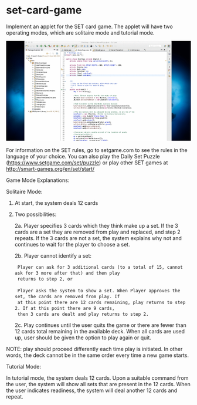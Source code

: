# set-card-game
Implement an applet for the SET card game. The applet will have two operating modes, which are 
solitaire mode and tutorial mode.

![](CSC-Project-2.gif)

For information on the SET rules, go to setgame.com to see the rules in the language of your choice. 
You can also play the Daily Set Puzzle (https://www.setgame.com/set/puzzle) or play other SET games 
at http://smart-games.org/en/set/start/

Game Mode Explanations:

Solitaire Mode:

1. At start, the system deals 12 cards
2. Two possibilities:
    
    2a. Player specifies 3 cards which they think make up a set. If the 3 cards are a set they are removed 
    from play and replaced, and step 2 repeats. If the 3 cards are not a set, the system explains why not and 
    continues to wait for the player to choose a set.
    
    2b. Player cannot identify a set:
        
        Player can ask for 3 additional cards (to a total of 15, cannot ask for 3 more after that) and then play 
        returns to step 2, or
        
        Player asks the system to show a set. When Player approves the set, the cards are removed from play. If 
        at this point there are 12 cards remaining, play returns to step 2. If at this point there are 9 cards, 
        then 3 cards are dealt and play returns to step 2.
        
    2c. Play continues until the user quits the game or there are fewer than 12 cards total remaining in the 
    available deck. When all cards are used up, user should be given the option to play again or quit.
    
NOTE: play should proceed differently each time play is initiated. In other words, the deck cannot be in the same 
order every time a new game starts.

Tutorial Mode:

In tutorial mode, the system deals 12 cards. Upon a suitable command from the user, the system will show all sets 
that are present in the 12 cards. When the user indicates readiness, the system will deal another 12 cards and repeat.

